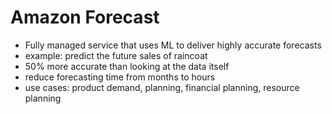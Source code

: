 # Amazon Forecast

- Fully managed service that uses ML to deliver highly accurate forecasts
- example: predict the future sales of raincoat
- 50% more accurate than looking at the data itself
- reduce forecasting time from months to hours
- use cases: product demand, planning, financial planning, resource planning